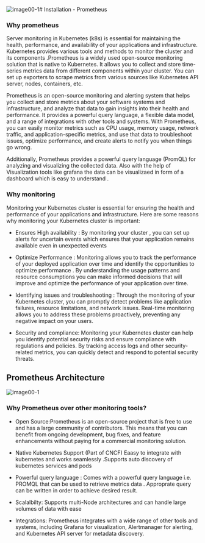 ![image00-1](https://github.com/yo-404/Server-monitoring/assets/100558220/455c9a0d-37b4-41dc-b0b3-adb73873ebce)# Installation - Prometheus

### Why prometheus

Server monitoring in Kubernetes (k8s) is essential for maintaining the health, performance, and availability of your applications and infrastructure. Kubernetes provides various tools and methods to monitor the cluster and its components .Prometheus is a widely used open-source monitoring solution that is native to Kubernetes. It allows you to collect and store time-series metrics data from different components within your cluster. You can set up exporters to scrape metrics from various sources like Kubernetes API server, nodes, containers, etc. 

Prometheus is an open-source monitoring and alerting system that helps you collect and store metrics about your software systems and infrastructure, and analyze that data to gain insights into their health and performance. It provides a powerful query language, a flexible data model, and a range of integrations with other tools and systems. With Prometheus, you can easily monitor metrics such as CPU usage, memory usage, network traffic, and application-specific metrics, and use that data to troubleshoot issues, optimize performance, and create alerts to notify you when things go wrong.

Additionally, Prometheus provides a powerful query language (PromQL) for analyzing and visualizing the collected data. Also with the help of Visualization tools like grafana the data can be visualizaed in form of a dashboard which is easy to understand .


### Why monitoring 

Monitoring your Kubernetes cluster is essential for ensuring the health and performance of your applications and infrastructure. Here are some reasons why monitoring your Kubernetes cluster is important:

- Ensures High availability : By monitoring your cluster , you can set up alerts for uncertain events which ensures that your application remains available even in unexpected events

- Optimize Performance : Monitoring allows you to track the performance of your deployed application over time and identify the opportunities to optimize performance . By understanding the usage patterns and resource consumptions you can make informed decisions that will improve and optimize the performance of your application over time.

- Identifying issues and troubleshooting : Through the monitoring of your Kubernetes cluster, you can promptly detect problems like application failures, resource limitations, and network issues. Real-time monitoring allows you to address these problems proactively, preventing any negative impact on your users.

- Security and compliance: Monitoring your Kubernetes cluster can help you identify potential security risks and ensure compliance with regulations and policies. By tracking access logs and other security-related metrics, you can quickly detect and respond to potential security threats.


## Prometheus Architecture


![image00-1](https://github.com/yo-404/Server-monitoring/assets/100558220/ae602517-6ace-419c-a7b2-bb9eeac5cf64)


### Why Prometheus over other monitoring tools?

- Open Source:Prometheus is an open-source project that is free to use and has a large community of contributors. This means that you can benefit from ongoing development, bug fixes, and feature enhancements without paying for a commercial monitoring solution.

- Native Kubernetes Support (Part of CNCF) Eaasy to integrate with kubernetes and works seamlessly .Supports auto discovery of kubernetes services and pods

- Powerful query language : Comes with a powerful query language i.e. PROMQL that can be used to retrieve metrics data . Approprate query can be written in order to achieve desired result. 

- Scalalbilty: Supports multi-Node architectures and can handle large volumes of data with ease

- Integrations: Prometheus integrates with a wide range of other tools and systems, including Grafana for visualization, Alertmanager for alerting, and Kubernetes API server for metadata discovery.
